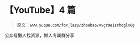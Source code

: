 # 【YouTube】4 篇

> 原文：[`www.yuque.com/for_lazy/zhoubao/vvgr9e1srhoglv6g`](https://www.yuque.com/for_lazy/zhoubao/vvgr9e1srhoglv6g)

公众号懒人找资源，懒人专属群分享